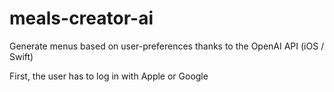 # meals-creator-ai
Generate menus based on user-preferences thanks to the OpenAI API (iOS / Swift)

First, the user has to log in with Apple or Google

